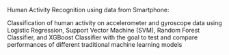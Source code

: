 Human Activity Recognition using data from Smartphone:

Classification of human activity on accelerometer and gyroscope data using Logistic Regression, Support Vector Machine (SVM), Random Forest Classifier, and XGBoost Classifier with the goal to test and compare performances of different traditional machine learning models
